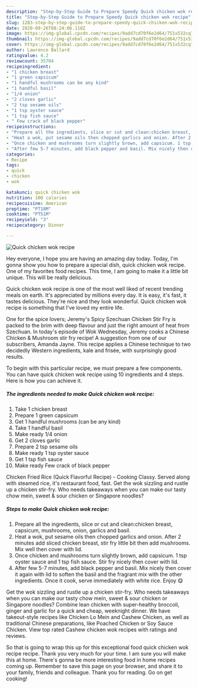 ```yaml
---
description: "Step-by-Step Guide to Prepare Speedy Quick chicken wok recipe"
title: "Step-by-Step Guide to Prepare Speedy Quick chicken wok recipe"
slug: 1283-step-by-step-guide-to-prepare-speedy-quick-chicken-wok-recipe
date: 2020-09-26T08:24:06.118Z
image: https://img-global.cpcdn.com/recipes/9add7cd70f6e2d64/751x532cq70/quick-chicken-wok-recipe-recipe-main-photo.jpg
thumbnail: https://img-global.cpcdn.com/recipes/9add7cd70f6e2d64/751x532cq70/quick-chicken-wok-recipe-recipe-main-photo.jpg
cover: https://img-global.cpcdn.com/recipes/9add7cd70f6e2d64/751x532cq70/quick-chicken-wok-recipe-recipe-main-photo.jpg
author: Lawrence Ballard
ratingvalue: 4.2
reviewcount: 35704
recipeingredient:
- "1 chicken breast"
- "1 green capsicum"
- "1 handful mushrooms can be any kind"
- "1 handful basil"
- "1/4 onion"
- "2 cloves garlic"
- "2 tsp sesame oils"
- "1 tsp oyster sauce"
- "1 tsp fish sauce"
- " Few crack of black pepper"
recipeinstructions:
- "Prepare all the ingredients, slice or cut and clean:chicken breast, capsicum, mushrooms, onion, garlics and basil."
- "Heat a wok, put sesame oils then chopped garlics and onion. After 2 minutes add sliced chicken breast, stir fry little bit then add mushrooms. Mix well then cover with lid."
- "Once chicken and mushrooms turn slightly brown, add capsicum. 1 tsp oyster sauce and 1 tsp fish sauce. Stir fry nicely then cover with lid."
- "After few 5-7 minutes, add black pepper and basil. Mix nicely then cover it again with lid to soften the basil and the fragrant mix with the other ingredients. Once it cook, serve immediately with white rice. Enjoy 😋"
categories:
- Recipe
tags:
- quick
- chicken
- wok

katakunci: quick chicken wok 
nutrition: 100 calories
recipecuisine: American
preptime: "PT18M"
cooktime: "PT51M"
recipeyield: "3"
recipecategory: Dinner

---
```



![Quick chicken wok recipe](https://img-global.cpcdn.com/recipes/9add7cd70f6e2d64/751x532cq70/quick-chicken-wok-recipe-recipe-main-photo.jpg)

Hey everyone, I hope you are having an amazing day today. Today, I'm gonna show you how to prepare a special dish, quick chicken wok recipe. One of my favorites food recipes. This time, I am going to make it a little bit unique. This will be really delicious.

Quick chicken wok recipe is one of the most well liked of recent trending meals on earth. It's appreciated by millions every day. It is easy, it's fast, it tastes delicious. They're nice and they look wonderful. Quick chicken wok recipe is something that I've loved my entire life.

One for the spice lovers; Jeremy&#39;s Spicy Szechuan Chicken Stir Fry is packed to the brim with deep flavour and just the right amount of heat from Szechuan. In today&#39;s episode of Wok Wednesday, Jeremy cooks a Chinese Chicken &amp; Mushroom stir fry recipe! A suggestion from one of our subscribers, Amanda Jayne. This recipe applies a Chinese technique to two decidedly Western ingredients, kale and frisée, with surprisingly good results.


To begin with this particular recipe, we must prepare a few components. You can have quick chicken wok recipe using 10 ingredients and 4 steps. Here is how you can achieve it.

<!--inarticleads1-->

##### The ingredients needed to make Quick chicken wok recipe:

1. Take 1 chicken breast
1. Prepare 1 green capsicum
1. Get 1 handful mushrooms (can be any kind)
1. Take 1 handful basil
1. Make ready 1/4 onion
1. Get 2 cloves garlic
1. Prepare 2 tsp sesame oils
1. Make ready 1 tsp oyster sauce
1. Get 1 tsp fish sauce
1. Make ready  Few crack of black pepper


Chicken Fried Rice (Quick Flavorful Recipe) - Cooking Classy. Served along with steamed rice, it&#39;s restaurant food, fast. Get the wok sizzling and rustle up a chicken stir-fry. Who needs takeaways when you can make our tasty chow mein, sweet &amp; sour chicken or Singapore noodles? 

<!--inarticleads2-->

##### Steps to make Quick chicken wok recipe:

1. Prepare all the ingredients, slice or cut and clean:chicken breast, capsicum, mushrooms, onion, garlics and basil.
1. Heat a wok, put sesame oils then chopped garlics and onion. After 2 minutes add sliced chicken breast, stir fry little bit then add mushrooms. Mix well then cover with lid.
1. Once chicken and mushrooms turn slightly brown, add capsicum. 1 tsp oyster sauce and 1 tsp fish sauce. Stir fry nicely then cover with lid.
1. After few 5-7 minutes, add black pepper and basil. Mix nicely then cover it again with lid to soften the basil and the fragrant mix with the other ingredients. Once it cook, serve immediately with white rice. Enjoy 😋


Get the wok sizzling and rustle up a chicken stir-fry. Who needs takeaways when you can make our tasty chow mein, sweet &amp; sour chicken or Singapore noodles? Combine lean chicken with super-healthy broccoli, ginger and garlic for a quick and cheap, weeknight dinner. We have takeout-style recipes like Chicken Lo Mein and Cashew Chicken, as well as traditional Chinese preparations, like Poached Chicken or Soy Sauce Chicken. View top rated Cashew chicken wok recipes with ratings and reviews. 

So that is going to wrap this up for this exceptional food quick chicken wok recipe recipe. Thank you very much for your time. I am sure you will make this at home. There's gonna be more interesting food in home recipes coming up. Remember to save this page on your browser, and share it to your family, friends and colleague. Thank you for reading. Go on get cooking!
